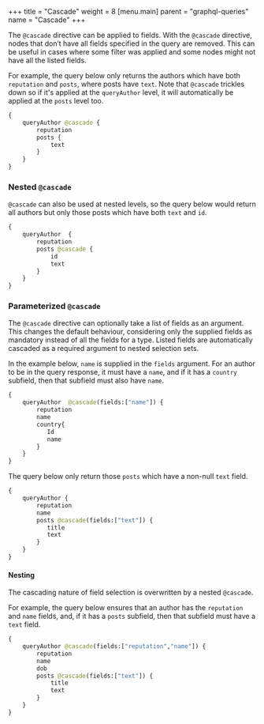+++
title = "Cascade"
weight = 8
[menu.main]
    parent = "graphql-queries"
    name = "Cascade"
+++

The `@cascade` directive can be applied to fields. With the `@cascade`
directive, nodes that don’t have all fields specified in the query are removed.
This can be useful in cases where some filter was applied and some nodes might not
have all the listed fields.

For example, the query below only returns the authors which have both `reputation`
and `posts`, where posts have `text`. Note that `@cascade` trickles down so if it's applied at the `queryAuthor`
level, it will automatically be applied at the `posts` level too.

```graphql
{
    queryAuthor @cascade {
        reputation
        posts {
            text
        }
    }
}
```

### Nested `@cascade`

`@cascade` can also be used at nested levels, so the query below would return all authors
but only those posts which have both `text` and `id`.

```graphql
{
    queryAuthor  {
        reputation
        posts @cascade {
            id
            text
        }
    }
}
```

### Parameterized `@cascade`

The `@cascade` directive can optionally take a list of fields as an argument. This changes the default behaviour, considering only the supplied fields as mandatory instead of all the fields for a type.
Listed fields are automatically cascaded as a required argument to nested selection sets.

In the example below, `name` is supplied in the `fields` argument. For an author to be in the query response, it must have a `name`, and if it has a `country` subfield, then that subfield must also have `name`.

```graphql
{
    queryAuthor  @cascade(fields:["name"]) {
        reputation
        name
        country{
           Id
           name
        }
    }
}
```

The query below only return those `posts` which have a non-null `text` field.

```graphql
{
    queryAuthor {
        reputation
        name
        posts @cascade(fields:["text"]) {
           title
           text
        }
    }
}
```

#### Nesting

The cascading nature of field selection is overwritten by a nested `@cascade`.

For example, the query below ensures that an author has the `reputation` and `name` fields, and, if it has a `posts` subfield, then that subfield must have a `text` field.

```graphql
{
    queryAuthor @cascade(fields:["reputation","name"]) {
        reputation
        name
        dob
        posts @cascade(fields:["text"]) {
            title
            text
        }
    }
}
```
